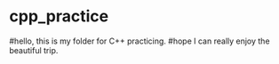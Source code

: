 # cpp_practice
#hello, this is my folder for C++ practicing. 
#hope I can really enjoy the beautiful trip.
